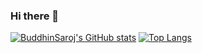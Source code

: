 ### Hi there 👋
<!--
**BuddhinSaroj/BuddhinSaroj** is a ✨ _special_ ✨ repository because its `README.md` (this file) appears on your GitHub profile.
Here are some ideas to get you started:
- 🔭 I’m currently working on ...
- 🌱 I’m currently learning ...
- 👯 I’m looking to collaborate on ...
- 🤔 I’m looking for help with ...
- 💬 Ask me about ...
- 📫 How to reach me: ...
- 😄 Pronouns: ...
- ⚡ Fun fact: ...
-->

[![BuddhinSaroj's GitHub stats](https://github-readme-stats.vercel.app/api?username=BuddhinSaroj&show_icons=true&theme=merko&count_private=true)](https://github.com/BuddhinSaroj/github-readme-stats)
[![Top Langs](https://github-readme-stats.vercel.app/api/top-langs/?username=BuddhinSaroj&layout=compact)](https://github.com/BuddhinSaroj/github-readme-stats)
